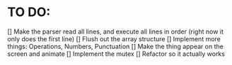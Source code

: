 # TO DO:


[] Make the parser read all lines, and execute all lines in order (right now it only does the first line)
[] Flush out the array structure
[] Implement more things: Operations, Numbers, Punctuation
[] Make the thing appear on the screen and animate
[] Implement the mutex 
[] Refactor so it actually works